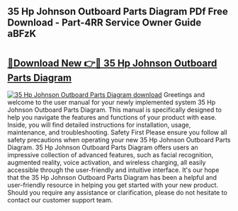 ## 35 Hp Johnson Outboard Parts Diagram PDf Free Download - Part-4RR Service Owner Guide aBFzK

# <h2><a href="http://dfox5e.blite.top/?on=35+Hp+Johnson+Outboard+Parts+Diagram">🔗Download New 👉🔴 35 Hp Johnson Outboard Parts Diagram</a></h2>

[![35 Hp Johnson Outboard Parts Diagram download](https://i.imgur.com/lujVjoI.png)](http://dfox5e.blite.top/?on=35+Hp+Johnson+Outboard+Parts+Diagram)
Greetings and welcome to the user manual for your newly implemented system 35 Hp Johnson Outboard Parts Diagram. This manual is specifically designed to help you navigate the features and functions of your product with ease. Inside, you will find detailed instructions for installation, usage, maintenance, and troubleshooting. Safety First Please ensure you follow all safety precautions when operating your new 35 Hp Johnson Outboard Parts Diagram. 35 Hp Johnson Outboard Parts Diagram offers users an impressive collection of advanced features, such as facial recognition, augmented reality, voice activation, and wireless charging, all easily accessible through the user-friendly and intuitive interface. It's our hope that the 35 Hp Johnson Outboard Parts Diagram has been a helpful and user-friendly resource in helping you get started with your new product. Should you require any assistance or clarification, please do not hesitate to contact our customer support team.
